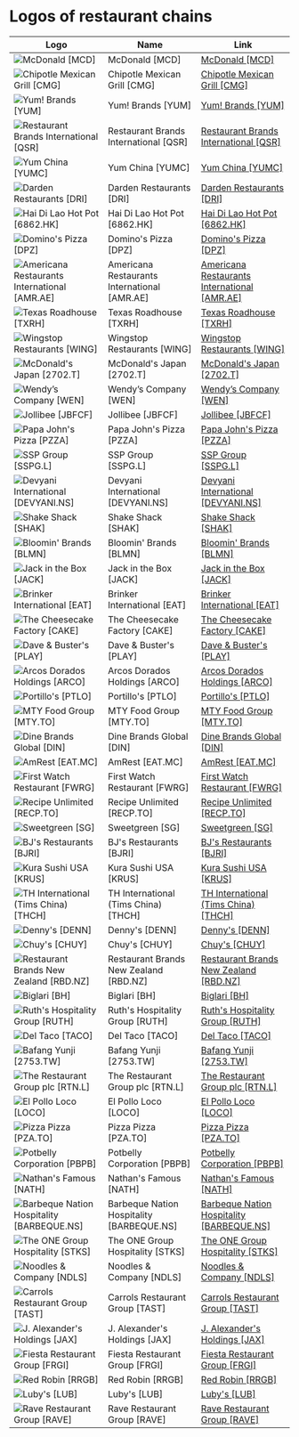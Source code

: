 # Logos of restaurant chains

| Logo | Name  | Link |
| ---- | ----  | ---- |
| ![McDonald [MCD]](/img/128/MCD-ebf0cb46.png) | McDonald [MCD] | [McDonald [MCD]](../../page/mcdonald/logo/ ) |
| ![Chipotle Mexican Grill [CMG]](/img/128/CMG-b81db424.png) | Chipotle Mexican Grill [CMG] | [Chipotle Mexican Grill [CMG]](../../page/chipotle-mexican-grill/logo/ ) |
| ![Yum! Brands [YUM]](/img/128/YUM-5e3b8388.png) | Yum! Brands [YUM] | [Yum! Brands [YUM]](../../page/yum/logo/ ) |
| ![Restaurant Brands International [QSR]](/img/128/QSR-0cb307f6.png) | Restaurant Brands International [QSR] | [Restaurant Brands International [QSR]](../../page/rbi/logo/ ) |
| ![Yum China [YUMC]](/img/128/YUMC-5c5f33a4.png) | Yum China [YUMC] | [Yum China [YUMC]](../../page/yum-china/logo/ ) |
| ![Darden Restaurants [DRI]](/img/128/DRI-1968f179.png) | Darden Restaurants [DRI] | [Darden Restaurants [DRI]](../../page/darden-restaurants/logo/ ) |
| ![Hai Di Lao Hot Pot [6862.HK]](/img/128/6862.HK-63fe4bc9.png) | Hai Di Lao Hot Pot [6862.HK] | [Hai Di Lao Hot Pot [6862.HK]](../../page/hai-di-lao-hot-pot/logo/ ) |
| ![Domino's Pizza [DPZ]](/img/128/DPZ-6312bd45.png) | Domino's Pizza [DPZ] | [Domino's Pizza [DPZ]](../../page/dominos-pizza/logo/ ) |
| ![Americana Restaurants International [AMR.AE]](/img/128/AMR.AE-e1f859a7.png) | Americana Restaurants International [AMR.AE] | [Americana Restaurants International [AMR.AE]](../../page/americana-restaurants-international/logo/ ) |
| ![Texas Roadhouse [TXRH]](/img/128/TXRH-ffe9f2c1.png) | Texas Roadhouse [TXRH] | [Texas Roadhouse [TXRH]](../../page/texas-roadhouse/logo/ ) |
| ![Wingstop Restaurants [WING]](/img/128/WING-b50a135b.png) | Wingstop Restaurants [WING] | [Wingstop Restaurants [WING]](../../page/wingstop/logo/ ) |
| ![McDonald's Japan [2702.T]](/img/128/2702.T-e21c8272.png) | McDonald's Japan [2702.T] | [McDonald's Japan [2702.T]](../../page/mcdonald-japan/logo/ ) |
| ![Wendy’s Company [WEN]](/img/128/WEN-6bcb19c4.png) | Wendy’s Company [WEN] | [Wendy’s Company [WEN]](../../page/wendys-company/logo/ ) |
| ![Jollibee [JBFCF]](/img/128/JBFCF-d7f041d7.png) | Jollibee [JBFCF] | [Jollibee [JBFCF]](../../page/jollibee/logo/ ) |
| ![Papa John's Pizza [PZZA]](/img/128/PZZA-b43d5ae1.png) | Papa John's Pizza [PZZA] | [Papa John's Pizza [PZZA]](../../page/papa-johns-pizza/logo/ ) |
| ![SSP Group [SSPG.L]](/img/128/SSPG.L-b026ea70.png) | SSP Group [SSPG.L] | [SSP Group [SSPG.L]](../../page/ssp-group/logo/ ) |
| ![Devyani International [DEVYANI.NS]](/img/128/DEVYANI.NS-8ae9e01c.png) | Devyani International [DEVYANI.NS] | [Devyani International [DEVYANI.NS]](../../page/devyani-international/logo/ ) |
| ![Shake Shack [SHAK]](/img/128/SHAK-8b47557f.png) | Shake Shack [SHAK] | [Shake Shack [SHAK]](../../page/shake-shack/logo/ ) |
| ![Bloomin' Brands [BLMN]](/img/128/BLMN-3abce8a1.png) | Bloomin' Brands [BLMN] | [Bloomin' Brands [BLMN]](../../page/bloomin-brands/logo/ ) |
| ![Jack in the Box [JACK]](/img/128/JACK-39f3ece5.png) | Jack in the Box [JACK] | [Jack in the Box [JACK]](../../page/jack-in-the-box/logo/ ) |
| ![Brinker International [EAT]](/img/128/EAT-c30a8b65.png) | Brinker International [EAT] | [Brinker International [EAT]](../../page/brinker-international/logo/ ) |
| ![The Cheesecake Factory [CAKE]](/img/128/CAKE-b729bd53.png) | The Cheesecake Factory [CAKE] | [The Cheesecake Factory [CAKE]](../../page/the-cheesecake-factory/logo/ ) |
| ![Dave & Buster's [PLAY]](/img/128/PLAY-5e773d32.png) | Dave & Buster's [PLAY] | [Dave & Buster's [PLAY]](../../page/dave-busters/logo/ ) |
| ![Arcos Dorados Holdings [ARCO]](/img/128/ARCO-b4925465.png) | Arcos Dorados Holdings [ARCO] | [Arcos Dorados Holdings [ARCO]](../../page/arcos-dorados-holdings/logo/ ) |
| ![Portillo's [PTLO]](/img/128/PTLO-233a5880.png) | Portillo's [PTLO] | [Portillo's [PTLO]](../../page/portillos/logo/ ) |
| ![MTY Food Group [MTY.TO]](/img/128/MTY.TO-a1ec2d14.png) | MTY Food Group [MTY.TO] | [MTY Food Group [MTY.TO]](../../page/mty-food-group/logo/ ) |
| ![Dine Brands Global [DIN]](/img/128/DIN-bed69e8c.png) | Dine Brands Global [DIN] | [Dine Brands Global [DIN]](../../page/dine-brands-global/logo/ ) |
| ![AmRest [EAT.MC]](/img/128/EAT.MC-26e50c80.png) | AmRest [EAT.MC] | [AmRest [EAT.MC]](../../page/amrest/logo/ ) |
| ![First Watch Restaurant [FWRG]](/img/128/FWRG-8fd40380.png) | First Watch Restaurant [FWRG] | [First Watch Restaurant [FWRG]](../../page/first-watch-restaurant/logo/ ) |
| ![Recipe Unlimited [RECP.TO]](/img/128/RECP.TO-269a3a87.png) | Recipe Unlimited [RECP.TO] | [Recipe Unlimited [RECP.TO]](../../page/recipe-unlimited/logo/ ) |
| ![Sweetgreen [SG]](/img/128/SG-4ad5416b.png) | Sweetgreen [SG] | [Sweetgreen [SG]](../../page/sweetgreen/logo/ ) |
| ![BJ's Restaurants [BJRI]](/img/128/BJRI-0d025134.png) | BJ's Restaurants [BJRI] | [BJ's Restaurants [BJRI]](../../page/bjs-restaurants/logo/ ) |
| ![Kura Sushi USA [KRUS]](/img/128/KRUS-e5b54a71.png) | Kura Sushi USA [KRUS] | [Kura Sushi USA [KRUS]](../../page/kura-sushi/logo/ ) |
| ![TH International (Tims China) [THCH]](/img/128/THCH-05cc9d7e.png) | TH International (Tims China) [THCH] | [TH International (Tims China) [THCH]](../../page/tims-china/logo/ ) |
| ![Denny's [DENN]](/img/128/DENN-8d72f80d.png) | Denny's [DENN] | [Denny's [DENN]](../../page/dennys/logo/ ) |
| ![Chuy's [CHUY]](/img/128/CHUY-8728424b.png) | Chuy's [CHUY] | [Chuy's [CHUY]](../../page/chuys/logo/ ) |
| ![Restaurant Brands New Zealand [RBD.NZ]](/img/128/RBD.NZ-88747c83.png) | Restaurant Brands New Zealand [RBD.NZ] | [Restaurant Brands New Zealand [RBD.NZ]](../../page/restaurant-brands-new-zealand/logo/ ) |
| ![Biglari [BH]](/img/128/BH-7f67c539.png) | Biglari [BH] | [Biglari [BH]](../../page/biglari/logo/ ) |
| ![Ruth's Hospitality Group [RUTH]](/img/128/RUTH-154992d7.png) | Ruth's Hospitality Group [RUTH] | [Ruth's Hospitality Group [RUTH]](../../page/ruths-hospitality-group/logo/ ) |
| ![Del Taco [TACO]](/img/128/TACO-322d1fea.png) | Del Taco [TACO] | [Del Taco [TACO]](../../page/del-taco/logo/ ) |
| ![Bafang Yunji [2753.TW]](/img/128/2753.TW-425bbe9b.png) | Bafang Yunji [2753.TW] | [Bafang Yunji [2753.TW]](../../page/bafang-yunji/logo/ ) |
| ![The Restaurant Group plc [RTN.L]](/img/128/RTN.L-141249be.png) | The Restaurant Group plc [RTN.L] | [The Restaurant Group plc [RTN.L]](../../page/the-restaurant-group/logo/ ) |
| ![El Pollo Loco [LOCO]](/img/128/LOCO-2a7087d0.png) | El Pollo Loco [LOCO] | [El Pollo Loco [LOCO]](../../page/el-pollo-loco/logo/ ) |
| ![Pizza Pizza [PZA.TO]](/img/128/PZA.TO-accf4f4a.png) | Pizza Pizza [PZA.TO] | [Pizza Pizza [PZA.TO]](../../page/pizza-pizza/logo/ ) |
| ![Potbelly Corporation [PBPB]](/img/128/PBPB-61bd8bf2.png) | Potbelly Corporation [PBPB] | [Potbelly Corporation [PBPB]](../../page/potbelly/logo/ ) |
| ![Nathan's Famous [NATH]](/img/128/NATH-aaf8fe73.png) | Nathan's Famous [NATH] | [Nathan's Famous [NATH]](../../page/nathans-famous/logo/ ) |
| ![Barbeque Nation Hospitality  [BARBEQUE.NS]](/img/128/BARBEQUE.NS-32e80700.png) | Barbeque Nation Hospitality  [BARBEQUE.NS] | [Barbeque Nation Hospitality  [BARBEQUE.NS]](../../page/barbeque-nation-hospitality/logo/ ) |
| ![The ONE Group Hospitality [STKS]](/img/128/STKS-3f0add91.png) | The ONE Group Hospitality [STKS] | [The ONE Group Hospitality [STKS]](../../page/the-one-group-hospitality/logo/ ) |
| ![Noodles & Company [NDLS]](/img/128/NDLS-9016324e.png) | Noodles & Company [NDLS] | [Noodles & Company [NDLS]](../../page/noodles-company/logo/ ) |
| ![Carrols Restaurant Group [TAST]](/img/128/TAST-62a5fc7d.png) | Carrols Restaurant Group [TAST] | [Carrols Restaurant Group [TAST]](../../page/carrols-restaurant-group/logo/ ) |
| ![J. Alexander's Holdings [JAX]](/img/128/JAX-0b752e30.png) | J. Alexander's Holdings [JAX] | [J. Alexander's Holdings [JAX]](../../page/j-alexanders-holdings/logo/ ) |
| ![Fiesta Restaurant Group [FRGI]](/img/128/FRGI-3a317498.png) | Fiesta Restaurant Group [FRGI] | [Fiesta Restaurant Group [FRGI]](../../page/fiesta-restaurant-group/logo/ ) |
| ![Red Robin [RRGB]](/img/128/RRGB-b1d71910.png) | Red Robin [RRGB] | [Red Robin [RRGB]](../../page/red-robin/logo/ ) |
| ![Luby's [LUB]](/img/128/LUB-8210cb15.png) | Luby's [LUB] | [Luby's [LUB]](../../page/lubys/logo/ ) |
| ![Rave Restaurant Group [RAVE]](/img/128/RAVE-09f35037.png) | Rave Restaurant Group [RAVE] | [Rave Restaurant Group [RAVE]](../../page/rave-restaurant-group/logo/ ) |
